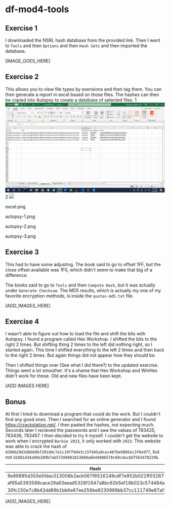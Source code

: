 # df-mod4-tools

## Exercise 1

I downloaded the NSRL hash database from the provided link. Then I went to ```Tools``` and then ```Options``` and then ```Hash Sets``` and then imported the database.

[IMAGE_GOES_HERE]




## Exercise 2

This allows you to view file types by exensions and then tag them. You can then generate a report in excel based on those files. The hashes can then be copied into Autopsy to create a database of selected files.
1
![](exercise-2/excel.png)
2
![](https://github.com/rebellion-studios/df-mod4-tools/exercise-2/excel.png)


excel.png

autopsy-1.png

autopsy-2.png

autopsy-3.png




## Exercise 3

This had to have some adjusting. The book said to go to offset 1FF, but the close offset available was 1F0, which didn't seem to make that big of a difference.

The books said to go to ```Tools``` and then ```Compute Hash```, but it was actually under ```Generate Checksum```. The MD5 results, which is actually my one of my favorite encryption methods, is inside the ```quotes-md5.txt``` file.

[ADD_IMAGES_HERE]


## Exercise 4

I wasn't able to figure out how to load the file and shift the bits with Autopsy. I found a program called Hex Workshop. I shifted the bits to the right 2 times. But shifting thing 2 times to the left did nothing right, so I started again. This time I shifted everything to the left 2 times and then back to the right 2 times. But again things did not appear how they should be.

Then I shifted things over (See what I did there?) to the updated exercise. Things went a lot smoother. It's a shame that Hex Workshop and WinHex didn't work for these. Old and new files have been kept.

[ADD IMAGES HERE]



## Bonus

At first I tried to download a program that could do the work. But I couldn't find any good ones. Then I searched for an online generator and I found https://crackstation.net/. I then pasted the hashes, not expecting much. Seconds later I recieved the passwords and I saw the values of 783425, 783436, 783457. I then decided to try it myself. I couldn't get the website to work when I encrypted ```Barbie 2023```, it only worked with `2023`. This website was able to crack the hash of ```d398b29d3dbbb9bf201d4c7e1c19ff9d43c15fd45a0cec46fbe9885ec3f6e97f```, but not ```d1881d34a9bb289b7ab57204061813660a6b44886578c60cdac8d7563478229b```.

|                               Hash                               | Password |
|------------------------------------------------------------------|----------|
| 9e89895d350e5fdac013006b2acb067f8516149cdf7e952b021ff0326718ab70 |   783425 |
| af95a5393589cace29a63eead5328f1647a8bc62b5ef18b023c574484a877ced |   783436 |
| 30fc150e7c8b42dd86b1bb6e67ee256be8230969bb37cc111749e87af383ae82 |   783457 |

[ADD_IMAGES_HERE]

